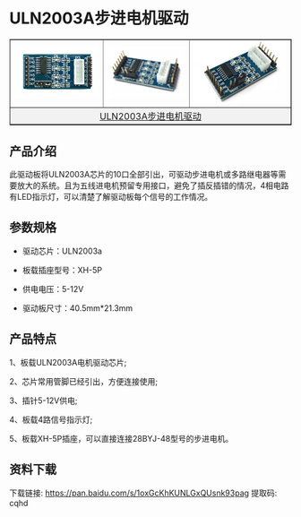 # ULN2003A步进电机驱动

<table border="1" align="center">

<tr>
  <td align="center"><img src="../img/ULN2003A/01.jpg"/></td>
  <td align="center"><img src="../img/ULN2003A/02.jpg" /></td>
  <td align="center"><img src="../img/ULN2003A/03.jpg" /></td>
</tr>
<tr>
  <td style="background-color:rgb(232,232,232,0.5) "colspan="3" align="center"> <a href="https://item.taobao.com/item.htm?id=537610098158"><font style="font-size:16px"> ULN2003A步进电机驱动 </font></a> </td>
</tr>
</table>

## 产品介绍

此驱动板将ULN2003A芯片的10口全部引出，可驱动步进电机或多路继电器等需要放大的系统。且为五线进电机预留专用接口，避免了插反插错的情况，4相电路有LED指示灯，可以清楚了解驱动板每个信号的工作情况。

## 参数规格

+ 驱动芯片：ULN2003a

+ 板载插座型号：XH-5P

+ 供电电压：5-12V

+ 驱动板尺寸：40.5mm*21.3mm

## 产品特点

1、板载ULN2003A电机驱动芯片;

2、芯片常用管脚已经引出，方便连接使用;

3、插针5-12V供电;

4、板载4路信号指示灯;

5、板载XH-5P插座，可以直接连接28BYJ-48型号的步进电机。

## 资料下载
下载链接: <https://pan.baidu.com/s/1oxGcKhKUNLGxQUsnk93pag> 
提取码: cqhd 